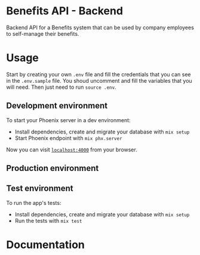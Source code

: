 # Benefits API - Backend

Backend API for a Benefits system that can be used by company employees to self-manage their benefits.

# Usage

Start by creating your own `.env` file and fill the credentials that you can see in the `.env.sample` file. You shoud uncomment and fill the variables that you will need. Then just need to run `source .env`.

## Development environment

To start your Phoenix server in a dev environment:

  * Install dependencies, create and migrate your database with `mix setup`
  * Start Phoenix endpoint with `mix phx.server`

Now you can visit [`localhost:4000`](http://localhost:4000) from your browser.

## Production environment

## Test environment

To run the app's tests:

  * Install dependencies, create and migrate your database with `mix setup`
  * Run the tests with `mix test`

# Documentation
